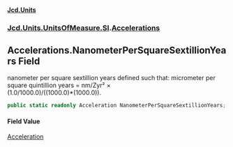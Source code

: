#### [Jcd.Units](index.md 'index')
### [Jcd.Units.UnitsOfMeasure.SI](Jcd.Units.UnitsOfMeasure.SI.md 'Jcd.Units.UnitsOfMeasure.SI').[Accelerations](Accelerations.md 'Jcd.Units.UnitsOfMeasure.SI.Accelerations')

## Accelerations.NanometerPerSquareSextillionYears Field

nanometer per square sextillion years defined such that: micrometer per square quintillion years = nm/Zyr² ×  
(1.0/1000.0)/((1000.0)*(1000.0)).

```csharp
public static readonly Acceleration NanometerPerSquareSextillionYears;
```

#### Field Value
[Acceleration](Acceleration.md 'Jcd.Units.UnitTypes.Acceleration')